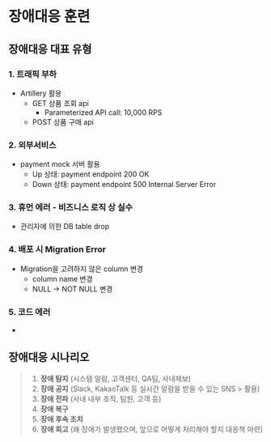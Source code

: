 # 장애대응 훈련

## 장애대응 대표 유형

### 1. 트래픽 부하

- Artillery 활용
  - GET 상품 조회 api
    - Parameterized API call: 10,000 RPS
  - POST 상품 구매 api

### 2. 외부서비스

- payment mock 서버 활용
  - Up 상태: payment endpoint 200 OK
  - Down 상태: payment endpoint 500 Internal Server Error

### 3. 휴먼 에러 - 비즈니스 로직 상 실수

- 관리자에 의한 DB table drop

### 4. 배포 시 Migration Error

- Migration을 고려하지 않은 column 변경
  - column name 변경
  - NULL -> NOT NULL 변경

### 5. 코드 에러

- 

## 장애대응 시나리오

> 1. **장애 탐지** (시스템 알람, 고객센터, QA팀, 사내제보)
> 2. **장애 공지** (Slack, KakaoTalk 등 실시간 알람을 받을 수 있는 SNS > 활용)
> 3. **장애 전파** (사내 내부 조직, 팀원, 고객 등)
> 4. **장애 복구**
> 5. **장애 후속 조치**
> 6. **장애 회고** (왜 장애가 발생했으며, 앞으로 어떻게 처리해야 할지 대응책 마련)

